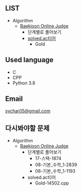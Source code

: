 ## LIST 

- Algorithm
    - [Baekjoon Online Judge](https://www.acmicpc.net/) 
        - 단계별로 풀어보기
        - [solved.ac티어](https://solved.ac/)
            - Gold


## Used language

- C
- CPP
- Python 3.8

## Email

[sychar05@gmail.com](https://mail.google.com/mail/u/0/?view=cm&fs=1&tf=1&source=mailto&to=sychar05@gmail.com)


## 다시봐야할 문제

- Algorithm
    - [Baekjoon Online Judge](https://www.acmicpc.net/) 
        - 단계별로 풀어보기
            - 17-스택-1874
            - 08-기본_수학_1-2839
            - 08-기본_수학_1-1193
        - solved.ac티어
            - Gold-14502.cpp
            
